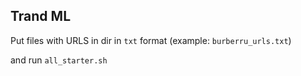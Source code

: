 ## Trand ML 


Put files with URLS in dir in `txt` format (example: `burberru_urls.txt`)


and run `all_starter.sh`
